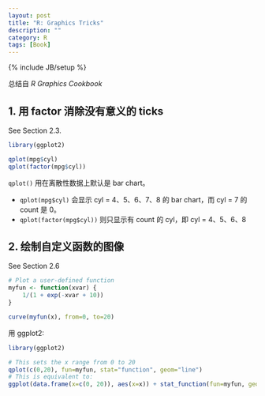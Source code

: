```yaml
---
layout: post
title: "R: Graphics Tricks"
description: ""
category: R
tags: [Book]
---
```

{% include JB/setup %}

总结自 _R Graphics Cookbook_

## 1. 用 factor 消除没有意义的 ticks

See Section 2.3.

```r
library(ggplot2)

qplot(mpg$cyl)
qplot(factor(mpg$cyl))
```

`qplot()` 用在离散性数据上默认是 bar chart。

- `qplot(mpg$cyl)` 会显示 cyl = 4、5、6、7、8 的 bar chart，而 cyl = 7 的 count 是 0。
- `qplot(factor(mpg$cyl))` 则只显示有 count 的 cyl，即 cyl = 4、5、6、8

## 2. 绘制自定义函数的图像

See Section 2.6

```r
# Plot a user-defined function
myfun <- function(xvar) {
    1/(1 + exp(-xvar + 10))
}

curve(myfun(x), from=0, to=20)
```

用 ggplot2:

```r
library(ggplot2)

# This sets the x range from 0 to 20
qplot(c(0,20), fun=myfun, stat="function", geom="line")
# This is equivalent to:
ggplot(data.frame(x=c(0, 20)), aes(x=x)) + stat_function(fun=myfun, geom="line")
```
